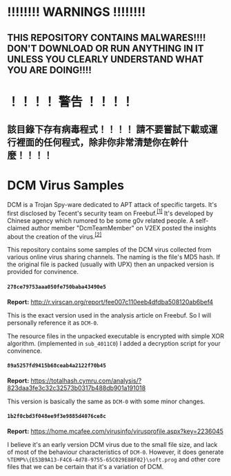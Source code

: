 # **!!!!!!!! WARNINGS !!!!!!!!**

## **THIS REPOSITORY CONTAINS MALWARES!!!! DON'T DOWNLOAD OR RUN ANYTHING IN IT UNLESS YOU CLEARLY UNDERSTAND WHAT YOU ARE DOING!!!!**

# **！！！！ 警告 ！！！！**

## **該目錄下存有病毒程式！！！！ 請不要嘗試下載或運行裡面的任何程式，除非你非常清楚你在幹什麼！！！！**

# DCM Virus Samples

DCM is a Trojan Spy-ware dedicated to APT attack of specific targets.
It's first disclosed by Tecent's security team on Freebuf.<sup>[\[1\]][1]</sup>
It's developed by Chinese agency which rumored to be some g0v related
people. A self-claimed author member "DcmTeamMember" on V2EX posted
the insights about the creation of the virus.<sup>[\[2\]][2]</sup>

This repository contains some samples of the DCM virus collected from
various online virus sharing channels. The naming is the file's MD5
hash. If the original file is packed (usually with UPX) then an unpacked
version is provided for convinence.

#### `278ce79753aaa050fe750baba43490e5`

**Report:** http://r.virscan.org/report/fee007c110eeb4dfdba508120ab6bef4

This is the exact version used in the analysis article on Freebuf. So
I will personally reference it as `DCM-0`.

The resource files in the unpacked executable is encrypted with simple
XOR algorithm. (implemented in `sub_4011C0`) I added a decryption
script for your convinence.

#### `89a5257fd9415b68ceab4a2122f70b45`

**Report:** https://totalhash.cymru.com/analysis/?823daa3fe3c32c32573b0317b488db901a191018

This version is basically the same as `DCM-0` with some minor changes.

#### `1b2f0cbd3f048ee9f3e9885d4076ce8c`

**Report:** https://home.mcafee.com/virusinfo/virusprofile.aspx?key=2236045

I believe it's an early version DCM virus due to the small file size,
and lack of most of the behaviour characteristics of `DCM-0`. However,
it does generate `%TEMP%\{E53B9A13-F4C6-4d78-9755-65C029E88F02}\soft.prog`
and other core files that we can be certain that it's a variation of DCM.

[1]: http://www.freebuf.com/articles/system/101447.html
[2]: https://www.v2ex.com/t/271590
